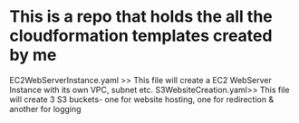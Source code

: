 # This is a repo that holds the all the cloudformation templates created by me
 
EC2WebServerInstance.yaml >> This file will create a EC2 WebServer Instance with its own VPC, subnet etc.
S3WebsiteCreation.yaml>> This file will create 3 S3 buckets- one for website hosting, one for redirection & another for logging